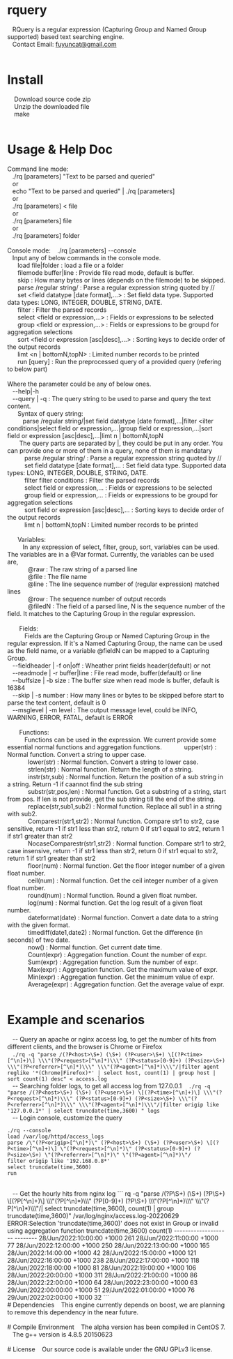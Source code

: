 # rquery
&nbsp;&nbsp;&nbsp;RQuery is a regular expression (Capturing Group and Named Group supported) based text searching engine.<br />
&nbsp;&nbsp;&nbsp;Contact Email: fuyuncat@gmail.com<br />
<br />
# Install
&nbsp;&nbsp;&nbsp; Download source code zip<br />
&nbsp;&nbsp;&nbsp; Unzip the downloaded file<br />
&nbsp;&nbsp;&nbsp; make<br />
<br />
# Usage & Help Doc
Command line mode:<br />
&nbsp;&nbsp;&nbsp;./rq [parameters] "Text to be parsed and queried"<br />
&nbsp;&nbsp;&nbsp;or<br />
&nbsp;&nbsp;&nbsp;echo "Text to be parsed and queried" | ./rq [parameters]<br />
&nbsp;&nbsp;&nbsp;or<br />
&nbsp;&nbsp;&nbsp;./rq [parameters] < file<br />
&nbsp;&nbsp;&nbsp;or<br />
&nbsp;&nbsp;&nbsp;./rq [parameters] file<br />
&nbsp;&nbsp;&nbsp;or<br />
&nbsp;&nbsp;&nbsp;./rq [parameters] folder<br />
<br />
Console mode:
&nbsp;&nbsp;&nbsp;./rq [parameters] --console<br />
&nbsp;&nbsp;&nbsp;Input any of below commands in the console mode.<br />
&nbsp;&nbsp;&nbsp;&nbsp;&nbsp;&nbsp;load file|folder : load a file or a folder<br />
&nbsp;&nbsp;&nbsp;&nbsp;&nbsp;&nbsp;filemode buffer|line : Provide file read mode, default is buffer.<br />
&nbsp;&nbsp;&nbsp;&nbsp;&nbsp;&nbsp;skip <N> : How many bytes or lines (depends on the filemode) to be skipped.<br />
&nbsp;&nbsp;&nbsp;&nbsp;&nbsp;&nbsp;parse /regular string/ : Parse a regular expression string quoted by //<br />
&nbsp;&nbsp;&nbsp;&nbsp;&nbsp;&nbsp;set <field datatype [date format],...> : Set field data type. Supported data types: LONG, INTEGER, DOUBLE, STRING, DATE.<br />
&nbsp;&nbsp;&nbsp;&nbsp;&nbsp;&nbsp;filter <filter conditions> : Filter the parsed records<br />
&nbsp;&nbsp;&nbsp;&nbsp;&nbsp;&nbsp;select <field or expression,...> : Fields or expressions to be selected<br />
&nbsp;&nbsp;&nbsp;&nbsp;&nbsp;&nbsp;group <field or expression,...> : Fields or expressions to be groupd for aggregation selections<br />
&nbsp;&nbsp;&nbsp;&nbsp;&nbsp;&nbsp;sort <field or expression [asc|desc],...> : Sorting keys to decide order of the output records<br />
&nbsp;&nbsp;&nbsp;&nbsp;&nbsp;&nbsp;limt <n | bottomN,topN> : Limited number records to be printed<br />
&nbsp;&nbsp;&nbsp;&nbsp;&nbsp;&nbsp;run [query] : Run the preprocessed query of a provided query (refering to below part)<br />
<br />
Where the parameter could be any of below ones.<br />
&nbsp;&nbsp;&nbsp;--help|-h<br />
&nbsp;&nbsp;&nbsp;--query | -q <qeury string> : The query string to be used to parse and query the text content.<br />
&nbsp;&nbsp;&nbsp;&nbsp;&nbsp;&nbsp;Syntax of query string:<br />
&nbsp;&nbsp;&nbsp;&nbsp;&nbsp;&nbsp;&nbsp;&nbsp;&nbsp;parse /regular string/|set field datatype [date format],...|filter <ilter conditions|select field or expression,...|group field or expression,...|sort field or expression [asc|desc],...|limt n | bottomN,topN<br />
&nbsp;&nbsp;&nbsp;&nbsp;&nbsp;&nbsp;  The query parts are separated by |, they could be put in any order. You can provide one or more of them in a query, none of them is mandatary<br />
&nbsp;&nbsp;&nbsp;&nbsp;&nbsp;&nbsp;&nbsp;&nbsp;&nbsp;  parse /regular string/ : Parse a regular expression string quoted by //<br />
&nbsp;&nbsp;&nbsp;&nbsp;&nbsp;&nbsp;&nbsp;&nbsp;&nbsp;  set field datatype [date format],... : Set field data type. Supported data types: LONG, INTEGER, DOUBLE, STRING, DATE.<br />
&nbsp;&nbsp;&nbsp;&nbsp;&nbsp;&nbsp;&nbsp;&nbsp;&nbsp;  filter filter conditions : Filter the parsed records<br />
&nbsp;&nbsp;&nbsp;&nbsp;&nbsp;&nbsp;&nbsp;&nbsp;&nbsp;  select field or expression,... : Fields or expressions to be selected<br />
&nbsp;&nbsp;&nbsp;&nbsp;&nbsp;&nbsp;&nbsp;&nbsp;&nbsp;  group field or expression,... : Fields or expressions to be groupd for aggregation selections<br />
&nbsp;&nbsp;&nbsp;&nbsp;&nbsp;&nbsp;&nbsp;&nbsp;&nbsp;  sort field or expression [asc|desc],... : Sorting keys to decide order of the output records<br />
&nbsp;&nbsp;&nbsp;&nbsp;&nbsp;&nbsp;&nbsp;&nbsp;&nbsp;  limt n | bottomN,topN : Limited number records to be printed<br />
<br />
&nbsp;&nbsp;&nbsp;&nbsp;&nbsp;&nbsp;Variables:<br />
&nbsp;&nbsp;&nbsp;&nbsp;&nbsp;&nbsp;&nbsp;&nbsp;&nbsp;In any expression of select, filter, group, sort, variables can be used. The variables are in a @Var format. Currently, the variables can be used are,<br />
&nbsp;&nbsp;&nbsp;&nbsp;&nbsp;&nbsp;&nbsp;&nbsp;&nbsp;&nbsp;&nbsp;&nbsp;@raw : The raw string of a parsed line<br />
&nbsp;&nbsp;&nbsp;&nbsp;&nbsp;&nbsp;&nbsp;&nbsp;&nbsp;&nbsp;&nbsp;&nbsp;@file : The file name<br />
&nbsp;&nbsp;&nbsp;&nbsp;&nbsp;&nbsp;&nbsp;&nbsp;&nbsp;&nbsp;&nbsp;&nbsp;@line : The line sequence number of (regular expression) matched lines<br />
&nbsp;&nbsp;&nbsp;&nbsp;&nbsp;&nbsp;&nbsp;&nbsp;&nbsp;&nbsp;&nbsp;&nbsp;@row : The sequence number of output records<br />
&nbsp;&nbsp;&nbsp;&nbsp;&nbsp;&nbsp;&nbsp;&nbsp;&nbsp;&nbsp;&nbsp;&nbsp;@filedN : The field of a parsed line, N is the sequence number of the field. It matches to the Capturing Group in the regular expression.<br />
<br />
&nbsp;&nbsp;&nbsp;&nbsp;&nbsp;&nbsp; Fields:<br />
&nbsp;&nbsp;&nbsp;&nbsp;&nbsp;&nbsp;&nbsp;&nbsp;&nbsp; Fields are the Capturing Group or Named Capturing Group in the regular expression. If it's a Named Capturing Group, the name can be used as the field name, or a variable @fieldN can be mapped to a Capturing Group. <br />
&nbsp;&nbsp;&nbsp;--fieldheader | -f on|off : Wheather print fields header(default) or not<br />
&nbsp;&nbsp;&nbsp;--readmode | -r buffer|line : File read mode, buffer(default) or line<br />
&nbsp;&nbsp;&nbsp;--buffsize | -b size : The buffer size when read mode is buffer, default is 16384<br />
&nbsp;&nbsp;&nbsp;--skip | -s number : How many lines or bytes to be skipped before start to parse the text content, default is 0<br />
&nbsp;&nbsp;&nbsp;--msglevel | -m level : The output message level, could be INFO, WARNING, ERROR, FATAL, default is ERROR<br />
<br />
&nbsp;&nbsp;&nbsp;&nbsp;&nbsp;&nbsp; Functions:<br />
&nbsp;&nbsp;&nbsp;&nbsp;&nbsp;&nbsp;&nbsp;&nbsp;&nbsp; Functions can be used in the expression. We current provide some essential normal functions and aggregation functions.
&nbsp;&nbsp;&nbsp;&nbsp;&nbsp;&nbsp;&nbsp;&nbsp;&nbsp;&nbsp;&nbsp;&nbsp;upper(str) : Normal function. Convert a string to upper case.<br />
&nbsp;&nbsp;&nbsp;&nbsp;&nbsp;&nbsp;&nbsp;&nbsp;&nbsp;&nbsp;&nbsp;&nbsp;lower(str) : Normal function. Convert a string to lower case.<br />
&nbsp;&nbsp;&nbsp;&nbsp;&nbsp;&nbsp;&nbsp;&nbsp;&nbsp;&nbsp;&nbsp;&nbsp;strlen(str) : Normal function. Return the length of a string.<br />
&nbsp;&nbsp;&nbsp;&nbsp;&nbsp;&nbsp;&nbsp;&nbsp;&nbsp;&nbsp;&nbsp;&nbsp;instr(str,sub) : Normal function. Return the position of a sub string in a string. Return -1 if caannot find the sub string<br />
&nbsp;&nbsp;&nbsp;&nbsp;&nbsp;&nbsp;&nbsp;&nbsp;&nbsp;&nbsp;&nbsp;&nbsp;substr(str,pos,len) : Normal function. Get a substring of a string, start from pos. If len is not provide, get the sub string till the end of the string.<br />
&nbsp;&nbsp;&nbsp;&nbsp;&nbsp;&nbsp;&nbsp;&nbsp;&nbsp;&nbsp;&nbsp;&nbsp;replace(str,sub1,sub2) : Normal function. Replace all sub1 in a string with sub2.<br />
&nbsp;&nbsp;&nbsp;&nbsp;&nbsp;&nbsp;&nbsp;&nbsp;&nbsp;&nbsp;&nbsp;&nbsp;Comparestr(str1,str2) : Normal function. Compare str1 to str2, case sensitive, return -1 if str1 less than str2, return 0 if str1 equal to str2, return 1 if str1 greater than str2<br />
&nbsp;&nbsp;&nbsp;&nbsp;&nbsp;&nbsp;&nbsp;&nbsp;&nbsp;&nbsp;&nbsp;&nbsp;NocaseComparestr(str1,str2) : Normal function. Compare str1 to str2, case insensive, return -1 if str1 less than str2, return 0 if str1 equal to str2, return 1 if str1 greater than str2<br />
&nbsp;&nbsp;&nbsp;&nbsp;&nbsp;&nbsp;&nbsp;&nbsp;&nbsp;&nbsp;&nbsp;&nbsp;floor(num) : Normal function. Get the floor integer number of a given float number.<br />
&nbsp;&nbsp;&nbsp;&nbsp;&nbsp;&nbsp;&nbsp;&nbsp;&nbsp;&nbsp;&nbsp;&nbsp;ceil(num) : Normal function. Get the ceil integer number of a given float number.<br />
&nbsp;&nbsp;&nbsp;&nbsp;&nbsp;&nbsp;&nbsp;&nbsp;&nbsp;&nbsp;&nbsp;&nbsp;round(num) : Normal function. Round a given float number.<br />
&nbsp;&nbsp;&nbsp;&nbsp;&nbsp;&nbsp;&nbsp;&nbsp;&nbsp;&nbsp;&nbsp;&nbsp;log(num) : Normal function. Get the log result of a given float number.<br />
&nbsp;&nbsp;&nbsp;&nbsp;&nbsp;&nbsp;&nbsp;&nbsp;&nbsp;&nbsp;&nbsp;&nbsp;dateformat(date) : Normal function. Convert a date data to a string with the given format.<br />
&nbsp;&nbsp;&nbsp;&nbsp;&nbsp;&nbsp;&nbsp;&nbsp;&nbsp;&nbsp;&nbsp;&nbsp;timediff(date1,date2) : Normal function. Get the difference (in seconds) of two date.<br />
&nbsp;&nbsp;&nbsp;&nbsp;&nbsp;&nbsp;&nbsp;&nbsp;&nbsp;&nbsp;&nbsp;&nbsp;now() : Normal function. Get current date time.<br />
&nbsp;&nbsp;&nbsp;&nbsp;&nbsp;&nbsp;&nbsp;&nbsp;&nbsp;&nbsp;&nbsp;&nbsp;Count(expr) : Aggregation function. Count the number of expr.<br />
&nbsp;&nbsp;&nbsp;&nbsp;&nbsp;&nbsp;&nbsp;&nbsp;&nbsp;&nbsp;&nbsp;&nbsp;Sum(expr) : Aggregation function. Sum the number of expr.<br />
&nbsp;&nbsp;&nbsp;&nbsp;&nbsp;&nbsp;&nbsp;&nbsp;&nbsp;&nbsp;&nbsp;&nbsp;Max(expr) : Aggregation function. Get the maximum value of expr.<br />
&nbsp;&nbsp;&nbsp;&nbsp;&nbsp;&nbsp;&nbsp;&nbsp;&nbsp;&nbsp;&nbsp;&nbsp;Min(expr) : Aggregation function. Get the minimum value of expr.<br />
&nbsp;&nbsp;&nbsp;&nbsp;&nbsp;&nbsp;&nbsp;&nbsp;&nbsp;&nbsp;&nbsp;&nbsp;Average(expr) : Aggregation function. Get the average value of expr.<br />
<br />
# Example and scenarios
&nbsp;&nbsp;&nbsp;-- Query an apache or nginx access log, to get the number of hits from different clients, and the browser is Chrome or Firefox<br />
&nbsp;&nbsp;&nbsp;`./rq -q "parse /(?P<host>\S+) (\S+) (?P<user>\S+) \[(?P<time>[^\n]+)\] \\\"(?P<request>[^\n]*)\\\" (?P<status>[0-9]+) (?P<size>\S+) \\\"(?P<referrer>[^\n]*)\\\" \\\"(?P<agent>[^\n]*)\\\"/|filter agent reglike '*(Chrome|Firefox)*' | select host, count(1) | group host | sort count(1) desc" < access.log`
<br />
&nbsp;&nbsp;&nbsp;-- Searching folder logs, to get all access log from 127.0.0.1
&nbsp;&nbsp;&nbsp;`./rq -q "parse /(?P<host>\S+) (\S+) (?P<user>\S+) \[(?P<time>[^\n]+)\] \\\"(?P<request>[^\n]*)\\\" (?P<status>[0-9]+) (?P<size>\S+) \\\"(?P<referrer>[^\n]*)\\\" \\\"(?P<agent>[^\n]*)\\\"/|filter origip like '127.0.0.1*' | select truncdate(time,3600) " logs`
<br />
&nbsp;&nbsp;&nbsp;-- Login console, customize the query
   ```
   ./rq --console
   load /var/log/httpd/access_logs
   parse /\"(?P<origip>[^\n]*)\" (?P<host>\S+) (\S+) (?P<user>\S+) \[(?P<time>[^\n]+)\] \"(?P<request>[^\n]*)\" (?P<status>[0-9]+) (?P<size>\S+) \"(?P<referrer>[^\n]*)\" \"(?P<agent>[^\n]*)\"/
   filter origip like '192.168.0.8*'
   select truncdate(time,3600)
   run
   ```
<br />
&nbsp;&nbsp;&nbsp;-- Get the hourly hits from nginx log
   ```
    rq -q "parse /(?P<host>\S+) (\S+) (?P<user>\S+) \[(?P<time>[^\n]+)\] \\\"(?P<request>[^\n]*)\\\" (?P<status>[0-9]+) (?P<size>\S+) \\\"(?P<referrer>[^\n]*)\\\" \\\"(?P<agent>[^\n]*)\\\"/| select truncdate(time,3600), count(1) | group truncdate(time,3600)" /var/log/nginx/access.log-20220629         ERROR:Selection 'truncdate(time,3600)' does not exist in Group or invalid using aggregation function
    truncdate(time,3600)    count(1)
    --------------------    --------
    28/Jun/2022:10:00:00 +1000      261
    28/Jun/2022:11:00:00 +1000      77
    28/Jun/2022:12:00:00 +1000      250
    28/Jun/2022:13:00:00 +1000      165
    28/Jun/2022:14:00:00 +1000      42
    28/Jun/2022:15:00:00 +1000      121
    28/Jun/2022:16:00:00 +1000      238
    28/Jun/2022:17:00:00 +1000      118
    28/Jun/2022:18:00:00 +1000      81
    28/Jun/2022:19:00:00 +1000      106
    28/Jun/2022:20:00:00 +1000      311
    28/Jun/2022:21:00:00 +1000      86
    28/Jun/2022:22:00:00 +1000      64
    28/Jun/2022:23:00:00 +1000      63
    29/Jun/2022:00:00:00 +1000      51
    29/Jun/2022:01:00:00 +1000      76
    29/Jun/2022:02:00:00 +1000      32
   ```
<br />
# Dependencies
&nbsp;&nbsp;&nbsp;This engine currently depends on boost, we are planning to remove this dependency in the near future.<br />
<br />
# Compile Environment
&nbsp;&nbsp;&nbsp;The alpha version has been compiled in CentOS 7.<br />
&nbsp;&nbsp;&nbsp;The g++ version is 4.8.5 20150623<br />
<br />
# License
&nbsp;&nbsp;&nbsp;Our source code is available under the GNU GPLv3 license.<br />
<br />
